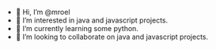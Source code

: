 - 👋 Hi, I’m @mroel
- 👀 I’m interested in java and javascript projects.
- 🌱 I’m currently learning some python.
- 💞️ I’m looking to collaborate on java and javascript projects.
<!--- 📫 How to reach me ... --->

<!---
mroel/mroel is a ✨ special ✨ repository because its `README.md` (this file) appears on your GitHub profile.
You can click the Preview link to take a look at your changes.
--->
